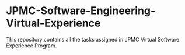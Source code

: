# JPMC-Software-Engineering-Virtual-Experience
This repository contains all the tasks assigned in JPMC Virtual Software Experience Program. 
